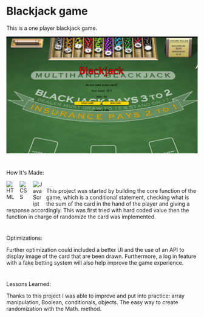 # Blackjack game

This is a one player blackjack game.

<img width="700px" heigth="900" src="https://github.com/maurobusso/Blackjack_game/blob/main/blackjack.png">

#

How It's Made: 

<img align="left" alt="HTML" width="25px" style="padding-right:10px;" src="https://cdn.jsdelivr.net/gh/devicons/devicon/icons/html5/html5-plain-wordmark.svg"/>
<img align="left" alt="CSS" width="25px" style="padding-right:10px;" src="https://cdn.jsdelivr.net/gh/devicons/devicon/icons/css3/css3-plain-wordmark.svg" />
<img align="left" alt="JavaScript" width="25px" style="padding-right:10px;" src="https://cdn.jsdelivr.net/gh/devicons/devicon/icons/javascript/javascript-plain.svg" />
<br>
This project was started by building the core function of the game, which is a conditional statement, checking what is the sum of the card in the hand of the player and giving a response accordingly. This was first tried with hard coded value then the function in charge of randomize the card was implemented. 

#

Optimizations: 

Further optimization could included a better UI and the use of an API to display image of the card that are been drawn. Furthermore, a log in feature with a fake betting system will also help improve the game experience.

#

Lessons Learned: 

Thanks to this project I was able to improve and put into practice: array manipulation, Boolean, conditionals, objects. The easy way to create randomization with the Math. method.

 



